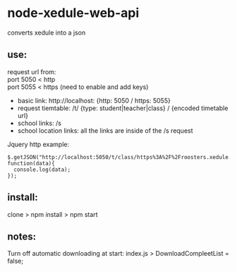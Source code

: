 # node-xedule-web-api  
converts xedule into a json   

## use:  
request url from:  
port 5050 < http  
port 5055 < https (need to enable and add keys)  

- basic link: http://localhost: {http: 5050 / https: 5055}  
- request tiemtable: /t/  {type: student|teacher|class}  /  {encoded timetable url}  
- school links: /s  
- school location links: all the links are inside of the /s request  

Jquery http example:  
```
$.getJSON("http://localhost:5050/t/class/https%3A%2F%2Froosters.xedule.nl%2FAttendee%2FScheduleCurrent%2F31146%3FCode%3DBA5.67%26attId%3D3%26OreId%3D34", function(data){  
  console.log(data);
});  
```

## install:  
clone > npm install > npm start

## notes:
Turn off automatic downloading at start: index.js > DownloadCompleetList = false;

